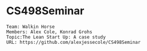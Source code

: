 # CS498Seminar

    Team: Walkin Horse
    Members: Alex Cole, Konrad Grohs
    Topic:The Lean Start Up: A case study
    URL: https://github.com/alexjessecole/CS498Seminar